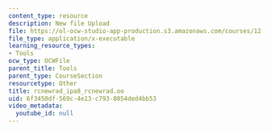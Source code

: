 ```yaml
---
content_type: resource
description: New file Upload
file: https://ol-ocw-studio-app-production.s3.amazonaws.com/courses/12-811-tropical-meteorology-spring-2011/6f3450df569c4e13c7938054ded4bb53_rcnewrad_ipa8_rcnewrad.oo
file_type: application/x-executable
learning_resource_types:
- Tools
ocw_type: OCWFile
parent_title: Tools
parent_type: CourseSection
resourcetype: Other
title: rcnewrad_ipa8_rcnewrad.oo
uid: 6f3450df-569c-4e13-c793-8054ded4bb53
video_metadata:
  youtube_id: null
---
```

